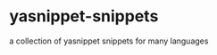 # yasnippet-snippets
a collection of yasnippet snippets for many languages


<!-- Security scan triggered at 2025-09-02 01:36:01 -->

<!-- Security scan triggered at 2025-09-02 15:54:04 -->

<!-- Security scan triggered at 2025-09-09 05:34:48 -->

<!-- Security scan triggered at 2025-09-09 06:00:26 -->